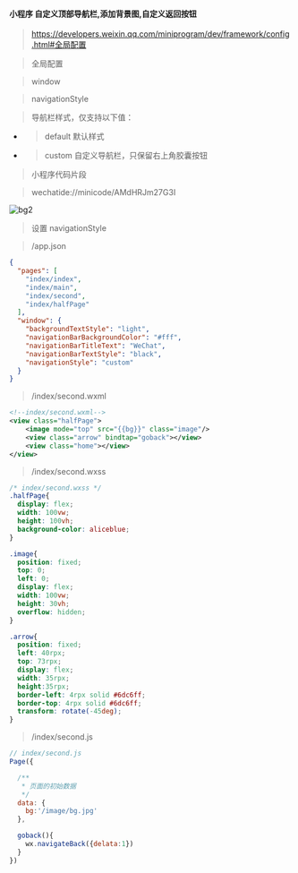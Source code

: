 #### 小程序 自定义顶部导航栏,添加背景图,自定义返回按钮
>https://developers.weixin.qq.com/miniprogram/dev/framework/config.html#全局配置

>全局配置

>window

>navigationStyle

>导航栏样式，仅支持以下值：

- >default 默认样式
- >custom 自定义导航栏，只保留右上角胶囊按钮

>小程序代码片段

>wechatide://minicode/AMdHRJm27G3I

![bg2](https://user-images.githubusercontent.com/30850497/48069686-fd30fb80-e210-11e8-813d-a986d8168ac4.jpg)

>设置 navigationStyle

>/app.json

```JSON
{
  "pages": [
    "index/index",
    "index/main",
    "index/second",
    "index/halfPage"
  ],
  "window": {
    "backgroundTextStyle": "light",
    "navigationBarBackgroundColor": "#fff",
    "navigationBarTitleText": "WeChat",
    "navigationBarTextStyle": "black",
    "navigationStyle": "custom"
  }
}
```

>/index/second.wxml

```xml
<!--index/second.wxml-->
<view class="halfPage">
    <image mode="top" src="{{bg}}" class="image"/>
    <view class="arrow" bindtap="goback"></view>
    <view class="home"></view>
</view>
```

>/index/second.wxss

```css
/* index/second.wxss */
.halfPage{
  display: flex;
  width: 100vw;
  height: 100vh;
  background-color: aliceblue;
}

.image{
  position: fixed;
  top: 0;
  left: 0;
  display: flex;
  width: 100vw;
  height: 30vh;
  overflow: hidden;
}

.arrow{
  position: fixed;
  left: 40rpx;
  top: 73rpx;
  display: flex;
  width: 35rpx;
  height:35rpx;
  border-left: 4rpx solid #6dc6ff;
  border-top: 4rpx solid #6dc6ff;
  transform: rotate(-45deg);
}
```

>/index/second.js

```javascript
// index/second.js
Page({

  /**
   * 页面的初始数据
   */
  data: {
    bg:'/image/bg.jpg'
  },

  goback(){
    wx.navigateBack({delata:1})
  }
})
```